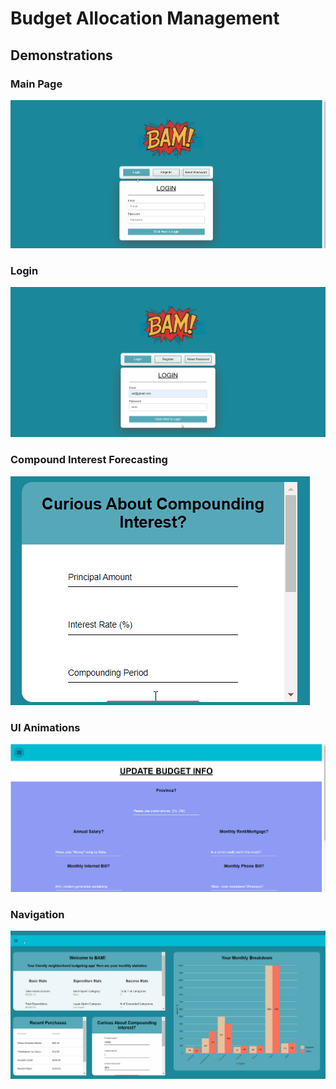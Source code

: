 # Budget Allocation Management

## Demonstrations 
  ### Main Page
  ![](Demo/Main.gif)
  
  ### Login
  ![](Demo/Main_Dash.gif)
  
  ### Compound Interest Forecasting
  ![](Demo/Compound_Interest_Forecasting.gif)
  
  ### UI Animations
  ![](Demo/Animations.gif)
  
  ### Navigation
  ![](Demo/Navigation.gif)



